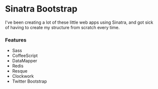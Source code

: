 # Sinatra Bootstrap

I've been creating a lot of these little web apps using Sinatra, and got sick of having to create my structure from scratch every time.

### Features

* Sass
* CoffeeScript
* DataMapper
* Redis
* Resque
* Clockwork
* Twitter Bootstrap
